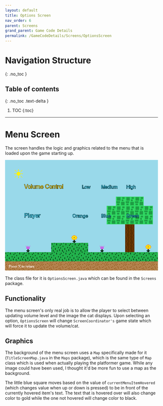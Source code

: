 ```yaml
---
layout: default
title: Options Screen
nav_order: 6
parent: Screens
grand_parent: Game Code Details
permalink: /GameCodeDetails/Screens/OptionsScreen
---
```


# Navigation Structure
{: .no_toc }

## Table of contents
{: .no_toc .text-delta }

1. TOC
{:toc}

---

# Menu Screen

The screen handles the logic and graphics related to the menu that is loaded upon the game starting up.

![option-screen.png](../../../assets/images/options-screen.png)

The class file for it is `OptionsScreen.java` which can be found in the `Screens` package.

## Functionality

The menu screen's only real job is to allow the player to select between updating volume level and the image the cat displays.
Upon selecting an option, `OptionsScreen` will change `ScreenCoordinator's` game state which will force it to update the volume/cat.

## Graphics

The background of the menu screen uses a `Map` specifically made for it (`TitleScreenMap.java` in the `Maps` package), which is the same type of `Map` class which
is used when actually playing the platformer game. While any image could have been used, I thought it'd be more fun to use a map as the background.

The little blue square moves based on the value of `currentMenuItemHovered` (which changes value when up or down is pressed) to be in front
of the currently hovered item's text. The text that is hovered over will also change color to gold while the one not hovered will change color to black.

